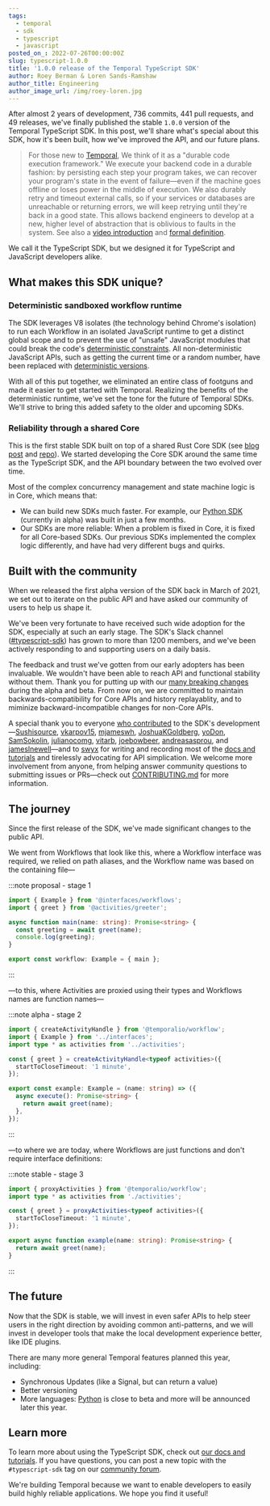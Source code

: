```yaml
---
tags:
  - temporal
  - sdk
  - typescript
  - javascript
posted_on_: 2022-07-26T00:00:00Z
slug: typescript-1.0.0
title: '1.0.0 release of the Temporal TypeScript SDK'
author: Roey Berman & Loren Sands-Ramshaw
author_title: Engineering
author_image_url: /img/roey-loren.jpg
---
```


After almost 2 years of development, 736 commits, 441 pull requests, and 49 releases, we've finally published the stable
`1.0.0` version of the Temporal TypeScript SDK. In this post, we'll share what's special about this SDK, how it's been
built, how we've improved the API, and our future plans.

<!--truncate-->

> For those new to [Temporal](https://temporal.io/), We think of it as a "durable code execution framework." We execute
> your backend code in a durable fashion: by persisting each step your program takes, we can recover your program's
> state in the event of failure—even if the machine goes offline or loses power in the middle of execution. We also
> durably retry and timeout external calls, so if your services or databases are unreachable or returning errors, we
> will keep retrying until they're back in a good state. This allows backend engineers to develop at a new, higher level
> of abstraction that is oblivious to faults in the system. See also a [video
> introduction](https://twitter.com/lorendsr/status/1544806504443695104?s=20&t=XFYNWSB8BEroAhjA6ATDPQ) and [formal
> definition](https://docs.temporal.io/temporal).

We call it the TypeScript SDK, but we designed it for TypeScript and JavaScript developers alike.

## What makes this SDK unique?

### Deterministic sandboxed workflow runtime

The SDK leverages V8 isolates (the technology behind Chrome's isolation) to run each Workflow in an isolated JavaScript
runtime to get a distinct global scope and to prevent the use of "unsafe" JavaScript modules that could break the code's
[deterministic constraints](https://docs.temporal.io/workflows#deterministic-constraints). All non-deterministic
JavaScript APIs, such as getting the current time or a random number, have been replaced with [deterministic
versions](https://docs.temporal.io/typescript/determinism#sources-of-non-determinism).

With all of this put together, we eliminated an entire class of footguns and made it easier to get started with
Temporal.
Realizing the benefits of the deterministic runtime, we've set the tone for the future of Temporal SDKs. We'll strive to
bring this added safety to the older and upcoming SDKs.

### Reliability through a shared Core

This is the first stable SDK built on top of a shared Rust Core SDK (see [blog
post](https://docs.temporal.io/blog/why-rust-powers-core-sdk/) and [repo](https://github.com/temporalio/sdk-core/)). We
started developing the Core SDK around the same time as the TypeScript SDK, and the API boundary between the two
evolved over time.

Most of the complex concurrency management and state machine logic is in Core, which means that:

- We can build new SDKs much faster. For example, our [Python SDK](https://github.com/temporalio/sdk-python) (currently
  in alpha) was built in just a few months.
- Our SDKs are more reliable: When a problem is fixed in Core, it is fixed for all Core-based SDKs. Our previous SDKs
  implemented the complex logic differently, and have had very different bugs and quirks.


## Built with the community

When we released the first alpha version of the SDK back in March of 2021, we set out to iterate on the public API and
have asked our community of users to help us shape it.

We've been very fortunate to have received such wide adoption for the SDK, especially at such an early stage. The SDK's
Slack channel ([#typescript-sdk](https://temporal.io/slack)) has grown to more than 1200 members, and we've been
actively responding to and supporting users on a daily basis.

The feedback and trust we've gotten from our early adopters has been invaluable. We wouldn't have been able to reach API
and functional stability without them. Thank you for putting up with our [many breaking
changes](https://github.com/temporalio/sdk-typescript/blob/main/CHANGELOG.md) during the alpha and beta. From now on, we
are committed to maintain backwards-compatibility for Core APIs and history replayablity, and to miminize
backward-incompatible changes for non-Core APIs.

A special thank you to everyone [who contributed](https://github.com/temporalio/sdk-typescript/graphs/contributors) to
the SDK's development—[Sushisource](https://github.com/Sushisource), [vkarpov15](https://github.com/vkarpov15),
[mjameswh](https://github.com/mjameswh), [JoshuaKGoldberg](https://github.com/JoshuaKGoldberg),
[yoDon](https://github.com/yoDon), [SamSokolin](https://github.com/SamSokolin),
[julianocomg](https://github.com/julianocomg), [vitarb](https://github.com/vitarb),
[joebowbeer](https://github.com/joebowbeer), [andreasasprou](https://github.com/andreasasprou), and
[jameslnewell](https://github.com/jameslnewell)—and to [swyx](https://twitter.com/swyx) for writing and recording most
of the [docs and tutorials](https://docs.temporal.io/typescript/introduction/) and tirelessly advocating for API
simplication. We welcome more involvement from anyone, from helping answer community questions to submitting issues or
PRs—check out [CONTRIBUTING.md](https://github.com/temporalio/sdk-typescript/blob/main/CONTRIBUTING.md) for more
information.

## The journey

Since the first release of the SDK, we've made significant changes to the public API.

We went from Workflows that look like this, where a Workflow interface was required, we relied on path aliases, and the
Workflow name was based on the containing file—

:::note proposal - stage 1
```ts
import { Example } from '@interfaces/workflows';
import { greet } from '@activities/greeter';

async function main(name: string): Promise<string> {
  const greeting = await greet(name);
  console.log(greeting);
}

export const workflow: Example = { main };
```
:::

—to this, where Activities are proxied using their types and Workflows names are function names—

:::note alpha - stage 2
```ts
import { createActivityHandle } from '@temporalio/workflow';
import { Example } from '../interfaces';
import type * as activities from '../activities';

const { greet } = createActivityHandle<typeof activities>({
  startToCloseTimeout: '1 minute',
});

export const example: Example = (name: string) => ({
  async execute(): Promise<string> {
    return await greet(name);
  },
});
```
:::

—to where we are today, where Workflows are just functions and don't require interface definitions:

:::note stable - stage 3
```ts
import { proxyActivities } from '@temporalio/workflow';
import type * as activities from './activities';

const { greet } = proxyActivities<typeof activities>({
  startToCloseTimeout: '1 minute',
});

export async function example(name: string): Promise<string> {
  return await greet(name);
}
```
:::

## The future

Now that the SDK is stable, we will invest in even safer APIs to help steer users in the right direction by avoiding
common anti-patterns, and we will invest in developer tools that make the local development experience better, like IDE
plugins.

There are many more general Temporal features planned this year, including:

- Synchronous Updates (like a Signal, but can return a value)
- Better versioning
- More languages: [Python](https://github.com/temporalio/sdk-python) is close to beta and more will be announced later
  this year.

## Learn more

To learn more about using the TypeScript SDK, check out [our docs and
tutorials](https://docs.temporal.io/typescript/introduction/). If you have questions, you can post a new topic with the
`#typescript-sdk` tag on our [community forum](https://community.temporal.io/).

We're building Temporal because we want to enable developers to easily build highly reliable applications. We hope you find it useful!
